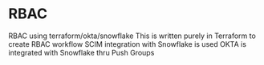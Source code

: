 # RBAC
RBAC using terraform/okta/snowflake
This is written purely in Terraform to create RBAC workflow
SCIM integration with Snowflake is used
OKTA is integrated with Snowflake thru Push Groups

